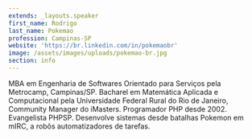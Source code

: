 ```yaml
---
extends: _layouts.speaker
first_name: Rodrigo
last_name: Pokemao
profession: Campinas-SP
website: 'https://br.linkedin.com/in/pokemaobr'
image: /assets/images/uploads/pokemao-br.jpg
section: info
---
```

MBA em Engenharia de Softwares Orientado para Serviços pela Metrocamp, Campinas/SP. Bacharel em Matemática Aplicada e Computacional pela Universidade Federal Rural do Rio de Janeiro, Community Manager do iMasters. Programador PHP desde 2002. Evangelista PHPSP. Desenvolve sistemas desde batalhas Pokemon em mIRC, a robôs automatizadores de tarefas.
